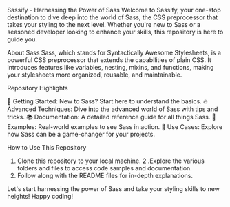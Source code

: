 Sassify - Harnessing the Power of Sass
Welcome to Sassify, your one-stop destination to dive deep into the world of Sass, the CSS preprocessor that takes your styling to the next level. Whether you're new to Sass or a seasoned developer looking to enhance your skills, this repository is here to guide you.

About Sass
Sass, which stands for Syntactically Awesome Stylesheets, is a powerful CSS preprocessor that extends the capabilities of plain CSS. It introduces features like variables, nesting, mixins, and functions, making your stylesheets more organized, reusable, and maintainable.

Repository Highlights

🚀 Getting Started: New to Sass? Start here to understand the basics.
🔥 Advanced Techniques: Dive into the advanced world of Sass with tips and tricks.
📚 Documentation: A detailed reference guide for all things Sass.
🎨 Examples: Real-world examples to see Sass in action.
💼 Use Cases: Explore how Sass can be a game-changer for your projects.

How to Use This Repository

1. Clone this repository to your local machine.
2 .Explore the various folders and files to access code samples and documentation.
3. Follow along with the README files for in-depth explanations.
   
Let's start harnessing the power of Sass and take your styling skills to new heights! Happy coding!
